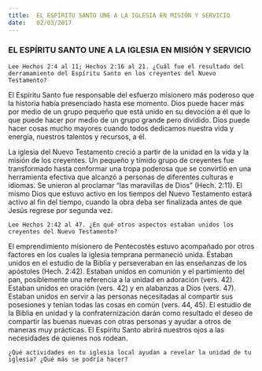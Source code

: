 ```yaml
---
title:  EL ESPÍRITU SANTO UNE A LA IGLESIA EN MISIÓN Y SERVICIO
date:   02/03/2017
---
```


### EL ESPÍRITU SANTO UNE A LA IGLESIA EN MISIÓN Y SERVICIO

`Lee Hechos 2:4 al 11; Hechos 2:16 al 21. ¿Cuál fue el resultado del derramamiento del Espíritu Santo en los creyentes del Nuevo Testamento?`
 
El Espíritu Santo fue responsable del esfuerzo misionero más poderoso que la historia había presenciado hasta ese momento. Dios puede hacer más por medio de un grupo pequeño que está unido en su devoción a él que lo que puede hacer por medio de un grupo grande pero dividido. Dios puede hacer cosas mucho mayores cuando todos dedicamos nuestra vida y energía, nuestros talentos y recursos, a él.

La iglesia del Nuevo Testamento creció a partir de la unidad en la vida y la misión de los creyentes. Un pequeño y tímido grupo de creyentes fue transformado hasta conformar una tropa poderosa que se convirtió en una herramienta efectiva que alcanzó a personas de diferentes culturas e idiomas. Se unieron al proclamar “las maravillas de Dios” (Hech. 2:11). El mismo Dios que estuvo activo en los tiempos del Nuevo Testamento estará activo al fin del tiempo, cuando la obra deba ser finalizada antes de que Jesús regrese por segunda vez.

`Lee Hechos 2:42 al 47. ¿En qué otros aspectos estaban unidos los creyentes del Nuevo Testamento?`
 
El emprendimiento misionero de Pentecostés estuvo acompañado por otros factores en los cuales la iglesia temprana permaneció unida. Estaban unidos en el estudio de la Biblia y perseveraban en las enseñanzas de los apóstoles (Hech. 2:42). Estaban unidos en comunión y el partimiento del pan, posiblemente una referencia a la unidad en adoración (vers. 42). Estaban unidos en oración (vers. 42) y en alabanzas a Dios (vers. 47). Estaban unidos en servir a las personas necesitadas al compartir sus posesiones y tenían todas las cosas en común (vers. 44, 45). El estudio de la Biblia en unidad y la confraternización darán como resultado el deseo de compartir las buenas nuevas con otras personas y ayudar a otros de maneras muy prácticas. El Espíritu Santo abrirá nuestros ojos a las necesidades de quienes nos rodean.

`¿Qué actividades en tu iglesia local ayudan a revelar la unidad de tu iglesia? ¿Qué más se podría hacer?`
